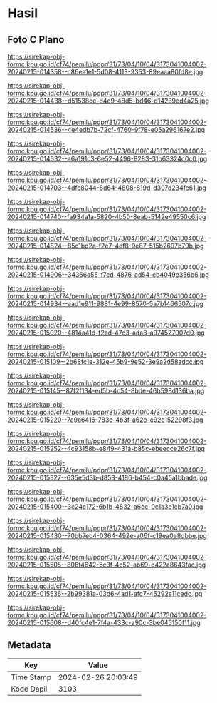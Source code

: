 # Hasil

## Foto C Plano

https://sirekap-obj-formc.kpu.go.id/cf74/pemilu/pdpr/31/73/04/10/04/3173041004002-20240215-014358--c86ea1e1-5d08-4113-9353-89eaaa80fd8e.jpg

https://sirekap-obj-formc.kpu.go.id/cf74/pemilu/pdpr/31/73/04/10/04/3173041004002-20240215-014438--d51538ce-d4e9-48d5-bd46-d14239ed4a25.jpg

https://sirekap-obj-formc.kpu.go.id/cf74/pemilu/pdpr/31/73/04/10/04/3173041004002-20240215-014536--4e4edb7b-72cf-4760-9f78-e05a296167e2.jpg

https://sirekap-obj-formc.kpu.go.id/cf74/pemilu/pdpr/31/73/04/10/04/3173041004002-20240215-014632--a6a191c3-6e52-4496-8283-31b63324c0c0.jpg

https://sirekap-obj-formc.kpu.go.id/cf74/pemilu/pdpr/31/73/04/10/04/3173041004002-20240215-014703--4dfc8044-6d64-4808-819d-d307d234fc61.jpg

https://sirekap-obj-formc.kpu.go.id/cf74/pemilu/pdpr/31/73/04/10/04/3173041004002-20240215-014740--fa934a1a-5820-4b50-8eab-5142e49550c6.jpg

https://sirekap-obj-formc.kpu.go.id/cf74/pemilu/pdpr/31/73/04/10/04/3173041004002-20240215-014824--85c1bd2a-f2e7-4ef8-9e87-515b2697b79b.jpg

https://sirekap-obj-formc.kpu.go.id/cf74/pemilu/pdpr/31/73/04/10/04/3173041004002-20240215-014906--34366a55-f7cd-4876-ad54-cb4049e356b6.jpg

https://sirekap-obj-formc.kpu.go.id/cf74/pemilu/pdpr/31/73/04/10/04/3173041004002-20240215-014934--aad1e911-9881-4e99-8570-5a7b1466507c.jpg

https://sirekap-obj-formc.kpu.go.id/cf74/pemilu/pdpr/31/73/04/10/04/3173041004002-20240215-015020--4814a41d-f2ad-47d3-ada8-a974527007d0.jpg

https://sirekap-obj-formc.kpu.go.id/cf74/pemilu/pdpr/31/73/04/10/04/3173041004002-20240215-015109--2b68fc1e-312e-45b9-9e52-3e9a2d58adcc.jpg

https://sirekap-obj-formc.kpu.go.id/cf74/pemilu/pdpr/31/73/04/10/04/3173041004002-20240215-015145--87f2f134-ed5b-4c54-8bde-46b598d136ba.jpg

https://sirekap-obj-formc.kpu.go.id/cf74/pemilu/pdpr/31/73/04/10/04/3173041004002-20240215-015220--7a9a6416-783c-4b3f-a62e-e92e152298f3.jpg

https://sirekap-obj-formc.kpu.go.id/cf74/pemilu/pdpr/31/73/04/10/04/3173041004002-20240215-015252--4c93158b-e849-431a-b85c-ebeecce26c7f.jpg

https://sirekap-obj-formc.kpu.go.id/cf74/pemilu/pdpr/31/73/04/10/04/3173041004002-20240215-015327--635e5d3b-d853-4186-b454-c0a45a1bbade.jpg

https://sirekap-obj-formc.kpu.go.id/cf74/pemilu/pdpr/31/73/04/10/04/3173041004002-20240215-015400--3c24c172-6b1b-4832-a6ec-0c1a3e1cb7a0.jpg

https://sirekap-obj-formc.kpu.go.id/cf74/pemilu/pdpr/31/73/04/10/04/3173041004002-20240215-015430--70bb7ec4-0364-492e-a06f-c19ea0e8dbbe.jpg

https://sirekap-obj-formc.kpu.go.id/cf74/pemilu/pdpr/31/73/04/10/04/3173041004002-20240215-015505--808f4642-5c3f-4c52-ab69-d422a8643fac.jpg

https://sirekap-obj-formc.kpu.go.id/cf74/pemilu/pdpr/31/73/04/10/04/3173041004002-20240215-015536--2b99381a-03d6-4ad1-afc7-45292a11cedc.jpg

https://sirekap-obj-formc.kpu.go.id/cf74/pemilu/pdpr/31/73/04/10/04/3173041004002-20240215-015608--d40fc4e1-7f4a-433c-a90c-3be045150f11.jpg


## Metadata

| Key        | Value               |
| ---------- | ------------------- |
| Time Stamp | 2024-02-26 20:03:49 |
| Kode Dapil | 3103                |



